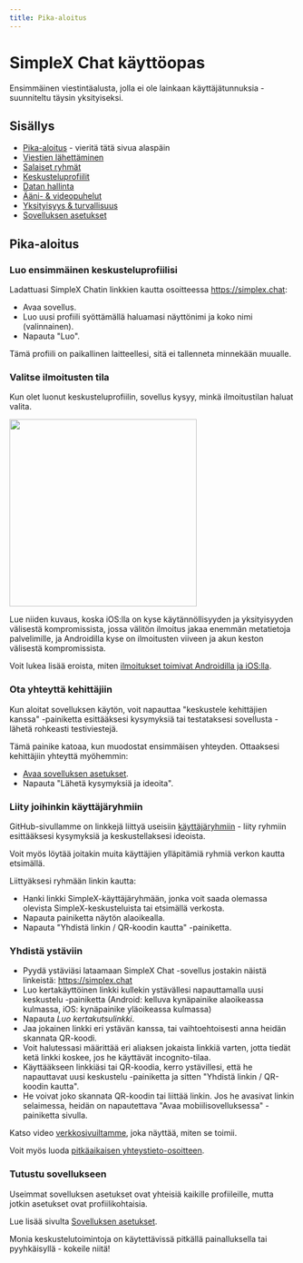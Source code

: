```yaml
---
title: Pika-aloitus  
---
```


# SimpleX Chat käyttöopas

Ensimmäinen viestintäalusta, jolla ei ole lainkaan käyttäjätunnuksia - suunniteltu täysin yksityiseksi.

## Sisällys

- [Pika-aloitus](#pika-aloitus) - vieritä tätä sivua alaspäin
- [Viestien lähettäminen](./send-messages.md) 
- [Salaiset ryhmät](./secret-groups.md)
- [Keskusteluprofiilit](./chat-profiles.md)
- [Datan hallinta](./managing-data.md)
- [Ääni- & videopuhelut](./audio-video-calls.md)
- [Yksityisyys & turvallisuus](./privacy-security.md)
- [Sovelluksen asetukset](./app-settings.md)

## Pika-aloitus 

### Luo ensimmäinen keskusteluprofiilisi

Ladattuasi SimpleX Chatin linkkien kautta osoitteessa https://simplex.chat:

- Avaa sovellus.
- Luo uusi profiili syöttämällä haluamasi näyttönimi ja koko nimi (valinnainen).
- Napauta "Luo".

Tämä profiili on paikallinen laitteellesi, sitä ei tallenneta minnekään muualle.

### Valitse ilmoitusten tila 

Kun olet luonut keskusteluprofiilin, sovellus kysyy, minkä ilmoitustilan haluat valita.

<img src="../../blog/images/20220711-notifications.png" width="330">

Lue niiden kuvaus, koska iOS:lla on kyse käytännöllisyyden ja yksityisyyden välisestä kompromissista, jossa välitön ilmoitus jakaa enemmän metatietoja palvelimille, ja Androidilla kyse on ilmoitusten viiveen ja akun keston välisestä kompromissista.

Voit lukea lisää eroista, miten [ilmoitukset toimivat Androidilla ja iOS:lla](../../blog/20220404-simplex-chat-instant-notifications.md).

### Ota yhteyttä kehittäjiin

Kun aloitat sovelluksen käytön, voit napauttaa "keskustele kehittäjien kanssa" -painiketta esittääksesi kysymyksiä tai testataksesi sovellusta - lähetä rohkeasti testiviestejä. 

Tämä painike katoaa, kun muodostat ensimmäisen yhteyden. Ottaaksesi kehittäjiin yhteyttä myöhemmin:

- [Avaa sovelluksen asetukset](./app-settings.fi.md#sovelluksen-asetusten-avaaminen).
- Napauta "Lähetä kysymyksiä ja ideoita".

### Liity joihinkin käyttäjäryhmiin

GitHub-sivullamme on linkkejä liittyä useisiin [käyttäjäryhmiin](../../README.md#join-user-groups) - liity ryhmiin esittääksesi kysymyksiä ja keskustellaksesi ideoista.

Voit myös löytää joitakin muita käyttäjien ylläpitämiä ryhmiä verkon kautta etsimällä.

Liittyäksesi ryhmään linkin kautta:

- Hanki linkki SimpleX-käyttäjäryhmään, jonka voit saada olemassa olevista SimpleX-keskusteluista tai etsimällä verkosta.
- Napauta painiketta näytön alaoikealla.
- Napauta "Yhdistä linkin / QR-koodin kautta" -painiketta.

### Yhdistä ystäviin

- Pyydä ystäviäsi lataamaan SimpleX Chat -sovellus jostakin näistä linkeistä: https://simplex.chat
- Luo kertakäyttöinen linkki kullekin ystävällesi napauttamalla uusi keskustelu -painiketta (Android: kelluva kynäpainike alaoikeassa kulmassa, iOS: kynäpainike yläoikeassa kulmassa)
- Napauta _Luo kertakutsulinkki_.
- Jaa jokainen linkki eri ystävän kanssa, tai vaihtoehtoisesti anna heidän skannata QR-koodi.
- Voit halutessasi määrittää eri aliaksen jokaista linkkiä varten, jotta tiedät ketä linkki koskee, jos he käyttävät incognito-tilaa. 
- Käyttääkseen linkkiäsi tai QR-koodia, kerro ystävillesi, että he napauttavat uusi keskustelu -painiketta ja sitten "Yhdistä linkin / QR-koodin kautta".
- He voivat joko skannata QR-koodin tai liittää linkin. Jos he avasivat linkin selaimessa, heidän on napautettava "Avaa mobiilisovelluksessa" -painiketta sivulla.

Katso video [verkkosivuiltamme](https://simplex.chat), joka näyttää, miten se toimii.

Voit myös luoda [pitkäaikaisen yhteystieto-osoitteen](./app-settings.md#simplex-yhteystietosi).

### Tutustu sovellukseen

Useimmat sovelluksen asetukset ovat yhteisiä kaikille profiileille, mutta jotkin asetukset ovat profiilikohtaisia.

Lue lisää sivulta [Sovelluksen asetukset](./app-settings.md).

Monia keskustelutoimintoja on käytettävissä pitkällä painalluksella tai pyyhkäisyllä - kokeile niitä!